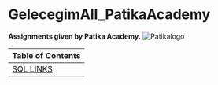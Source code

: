 # GelecegimAll_PatikaAcademy
**Assignments given by Patika Academy.**
![Patikalogo](https://global-uploads.webflow.com/6097e0eca1e875de53031ff6/6241a5ec363584013b7b1857_Patika%20logo%20(2).png)


| Table of Contents     |
| ----------- |
| [SQL LİNKS](https://github.com/orbaykahraman/GelecegimAll_PatikaAcademy/tree/main/SQL%20TEMELLER%C4%B0%20%C3%96DEVLER%C4%B0)     |





